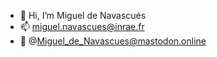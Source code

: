 - 👋 Hi, I’m Miguel de Navascués
- 📫 miguel.navascues@inrae.fr
- 🦣 @Miguel_de_Navascues@mastodon.online


